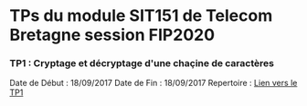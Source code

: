 <h1>TPs du module SIT151 de Telecom Bretagne session FIP2020</h1>

<h3>TP1 : Cryptage et décryptage d'une chaçine de caractères</h3>  
  Date de Début : 18/09/2017  
  Date de Fin : 18/09/2017  
  Repertoire : <a href="https://github.com/alexbiz49/FIP_SIT151/tree/master/TP1">Lien vers le TP1</a>  
  
